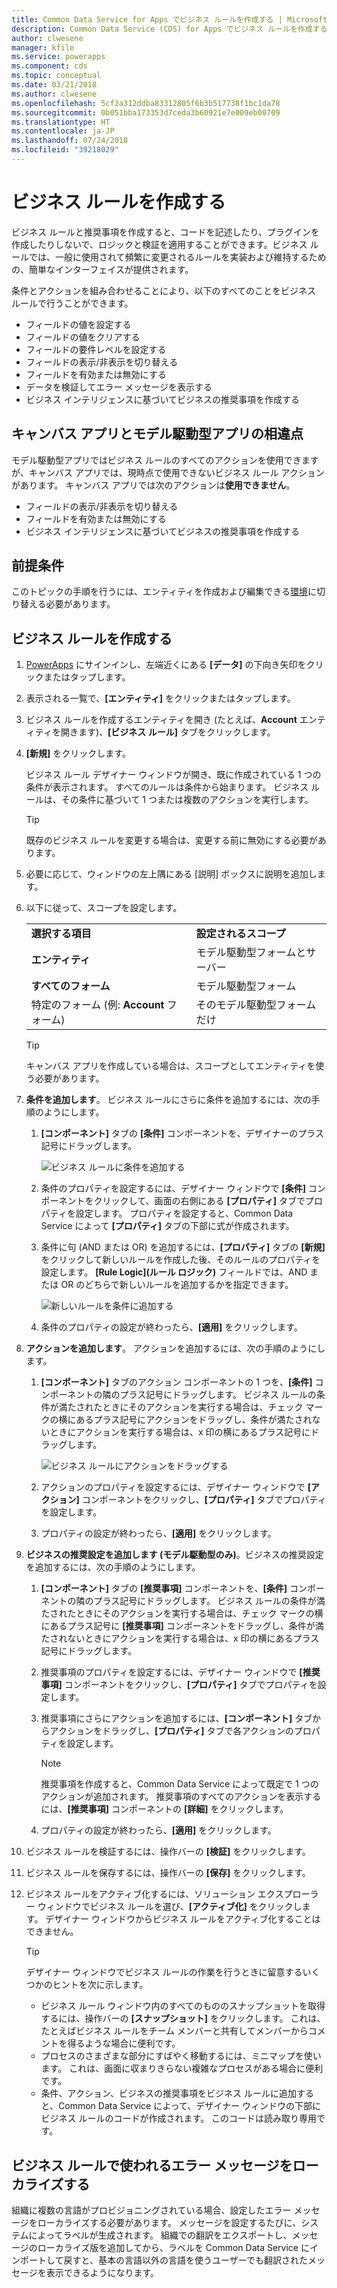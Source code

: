 ```yaml
---
title: Common Data Service for Apps でビジネス ルールを作成する | Microsoft Docs
description: Common Data Service (CDS) for Apps でビジネス ルールを作成する手順について説明します。
author: clwesene
manager: kfile
ms.service: powerapps
ms.component: cds
ms.topic: conceptual
ms.date: 03/21/2018
ms.author: clwesene
ms.openlocfilehash: 5cf2a312ddba83312805f6b3b517738f1bc1da78
ms.sourcegitcommit: 0b051bba173353d7ceda3b60921e7e009eb00709
ms.translationtype: HT
ms.contentlocale: ja-JP
ms.lasthandoff: 07/24/2018
ms.locfileid: "39218029"
---
```

# <a name="create-a-business-rule"></a>ビジネス ルールを作成する

ビジネス ルールと推奨事項を作成すると、コードを記述したり、プラグインを作成したりしないで、ロジックと検証を適用することができます。ビジネス ルールでは、一般に使用されて頻繁に変更されるルールを実装および維持するための、簡単なインターフェイスが提供されます。 
  
条件とアクションを組み合わせることにより、以下のすべてのことをビジネス ルールで行うことができます。  
  
* フィールドの値を設定する  
* フィールドの値をクリアする  
* フィールドの要件レベルを設定する  
* フィールドの表示/非表示を切り替える  
* フィールドを有効または無効にする  
* データを検証してエラー メッセージを表示する  
* ビジネス インテリジェンスに基づいてビジネスの推奨事項を作成する  
  
## <a name="differences-between-canvas-and-model-driven-apps"></a>キャンバス アプリとモデル駆動型アプリの相違点

モデル駆動型アプリではビジネス ルールのすべてのアクションを使用できますが、キャンバス アプリでは、現時点で使用できないビジネス ルール アクションがあります。 キャンバス アプリでは次のアクションは**使用できません**。

* フィールドの表示/非表示を切り替える  
* フィールドを有効または無効にする  
* ビジネス インテリジェンスに基づいてビジネスの推奨事項を作成する  

## <a name="prerequisites"></a>前提条件
このトピックの手順を行うには、エンティティを作成および編集できる[環境](../canvas-apps/working-with-environments.md)に切り替える必要があります。

## <a name="create-a-business-rule"></a>ビジネス ルールを作成する
  
1. [PowerApps](https://web.powerapps.com?utm_source=padocs&utm_medium=linkinadoc&utm_campaign=referralsfromdoc) にサインインし、左端近くにある **[データ]** の下向き矢印をクリックまたはタップします。

2. 表示される一覧で、**[エンティティ]** をクリックまたはタップします。
  
3. ビジネス ルールを作成するエンティティを開き (たとえば、**Account** エンティティを開きます)、**[ビジネス ルール]** タブをクリックします。  

4. **[新規]** をクリックします。  
  
    ビジネス ルール デザイナー ウィンドウが開き、既に作成されている 1 つの条件が表示されます。 すべてのルールは条件から始まります。 ビジネス ルールは、その条件に基づいて 1 つまたは複数のアクションを実行します。  

    > [!TIP]
    > 既存のビジネス ルールを変更する場合は、変更する前に無効にする必要があります。  
  
5. 必要に応じて、ウィンドウの左上隅にある [説明] ボックスに説明を追加します。
  
6. 以下に従って、スコープを設定します。  
  
    |||  
    |-|-|  
    |**選択する項目**|**設定されるスコープ**|  
    |**エンティティ**|モデル駆動型フォームとサーバー|  
    |**すべてのフォーム**|モデル駆動型フォーム|  
    |特定のフォーム (例: **Account** フォーム)|そのモデル駆動型フォームだけ|  

    > [!TIP]
    > キャンバス アプリを作成している場合は、スコープとしてエンティティを使う必要があります。
  
7. **条件を追加します**。 ビジネス ルールにさらに条件を追加するには、次の手順のようにします。  
  
    1. **[コンポーネント]** タブの **[条件]** コンポーネントを、デザイナーのプラス記号にドラッグします。  
  
        ![ビジネス ルールに条件を追加する](./media/data-platform-cds-create-business-rule/add-condition-business-rule.png "ビジネス ルールに条件を追加する")  
  
    2. 条件のプロパティを設定するには、デザイナー ウィンドウで **[条件]** コンポーネントをクリックして、画面の右側にある **[プロパティ]** タブでプロパティを設定します。 プロパティを設定すると、Common Data Service によって **[プロパティ]** タブの下部に式が作成されます。  
  
    3. 条件に句 (AND または OR) を追加するには、**[プロパティ]** タブの **[新規]** をクリックして新しいルールを作成した後、そのルールのプロパティを設定します。 **[Rule Logic]\(ルール ロジック\)** フィールドでは、AND または OR のどちらで新しいルールを追加するかを指定できます。  
  
        ![新しいルールを条件に追加する](./media/data-platform-cds-create-business-rule/add-new-rule-condition.png "新しいルールを条件に追加する")  
  
    4. 条件のプロパティの設定が終わったら、**[適用]** をクリックします。  
  
8. **アクションを追加します**。 アクションを追加するには、次の手順のようにします。  
  
    1. **[コンポーネント]** タブのアクション コンポーネントの 1 つを、**[条件]** コンポーネントの隣のプラス記号にドラッグします。 ビジネス ルールの条件が満たされたときにそのアクションを実行する場合は、チェック マークの横にあるプラス記号にアクションをドラッグし、条件が満たされないときにアクションを実行する場合は、x 印の横にあるプラス記号にドラッグします。
  
        ![ビジネス ルールにアクションをドラッグする](./media/data-platform-cds-create-business-rule/drag-an-action-business-rule.png "ビジネス ルールにアクションをドラッグする")  
  
    2. アクションのプロパティを設定するには、デザイナー ウィンドウで **[アクション]** コンポーネントをクリックし、**[プロパティ]** タブでプロパティを設定します。  
  
    3. プロパティの設定が終わったら、**[適用]** をクリックします。  
  
9. **ビジネスの推奨設定を追加します (モデル駆動型のみ)**。ビジネスの推奨設定を追加するには、次の手順のようにします。  
  
    1. **[コンポーネント]** タブの **[推奨事項]** コンポーネントを、**[条件]** コンポーネントの隣のプラス記号にドラッグします。 ビジネス ルールの条件が満たされたときにそのアクションを実行する場合は、チェック マークの横にあるプラス記号に **[推奨事項]** コンポーネントをドラッグし、条件が満たされないときにアクションを実行する場合は、x 印の横にあるプラス記号にドラッグします。  
  
    2. 推奨事項のプロパティを設定するには、デザイナー ウィンドウで **[推奨事項]** コンポーネントをクリックし、**[プロパティ]** タブでプロパティを設定します。  
  
    3. 推奨事項にさらにアクションを追加するには、**[コンポーネント]** タブからアクションをドラッグし、**[プロパティ]** タブで各アクションのプロパティを設定します。  
  
        > [!NOTE]
        >  推奨事項を作成すると、Common Data Service によって既定で 1 つのアクションが追加されます。 推奨事項のすべてのアクションを表示するには、**[推奨事項]** コンポーネントの **[詳細]** をクリックします。  
  
    4. プロパティの設定が終わったら、**[適用]** をクリックします。  
  
10. ビジネス ルールを検証するには、操作バーの **[検証]** をクリックします。  
  
11. ビジネス ルールを保存するには、操作バーの **[保存]** をクリックします。  
12. ビジネス ルールをアクティブ化するには、ソリューション エクスプローラー ウィンドウでビジネス ルールを選び、**[アクティブ化]** をクリックします。 デザイナー ウィンドウからビジネス ルールをアクティブ化することはできません。  
  
    > [!TIP]
    >  デザイナー ウィンドウでビジネス ルールの作業を行うときに留意するいくつかのヒントを次に示します。  
    >   
    > - ビジネス ルール ウィンドウ内のすべてのもののスナップショットを取得するには、操作バーの **[スナップショット]** をクリックします。 これは、たとえばビジネス ルールをチーム メンバーと共有してメンバーからコメントを得るような場合に便利です。  
    > - プロセスのさまざまな部分にすばやく移動するには、ミニマップを使います。 これは、画面に収まりきらない複雑なプロセスがある場合に便利です。  
    > - 条件、アクション、ビジネスの推奨事項をビジネス ルールに追加すると、Common Data Service によって、デザイナー ウィンドウの下部にビジネス ルールのコードが作成されます。 このコードは読み取り専用です。  
  
## <a name="localize-error-messages-used-in-business-rules"></a>ビジネス ルールで使われるエラー メッセージをローカライズする  
 組織に複数の言語がプロビジョニングされている場合、設定したエラー メッセージをローカライズする必要があります。 メッセージを設定するたびに、システムによってラベルが生成されます。 組織での翻訳をエクスポートし、メッセージのローカライズ版を追加してから、ラベルを Common Data Service にインポートして戻すと、基本の言語以外の言語を使うユーザーでも翻訳されたメッセージを表示できるようになります。  
  